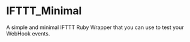 # IFTTT_Minimal
A simple and minimal IFTTT Ruby Wrapper that you can use to test your WebHook events.
